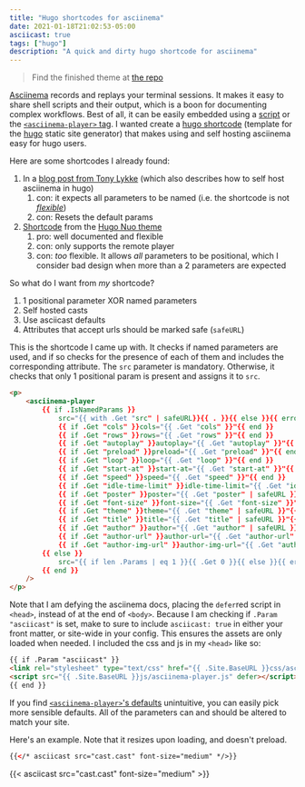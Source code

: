 ```yaml
---
title: "Hugo shortcodes for asciinema"
date: 2021-01-18T21:02:53-05:00
asciicast: true
tags: ["hugo"]
description: "A quick and dirty hugo shortcode for asciinema"
---
```


> Find the finished theme at [the repo](https://gitlab.com/hybras/hugo-asciinema)

[Asciinema](https://asciinema.org) records and replays your terminal sessions. It makes it easy to share shell scripts and their output, which is a boon for documenting complex workflows. Best of all, it can be easily embedded using a  [script](https://asciinema.org/docs/embedding) or the [`<asciinema-player>` tag](https://github.com/asciinema/asciinema-player/tree/master#self-hosting-quick-start). I wanted create a [hugo shortcode](https://gohugo.io/templates/shortcode-templates) (template for the [hugo](https://gohugo.io) static site generator) that makes using and self hosting asciinema easy for hugo users.

Here are some shortcodes I already found:

1. In a [blog post from Tony Lykke](https://www.tonylykke.com/posts/2018/06/20/embedding-asciinema-casts-in-hugo/) (which also describes how to self host asciinema in hugo)
   1. con: it expects all parameters to be named (i.e. the shortcode is not [_flexible_](https://gohugo.io/templates/shortcode-templates/#positional-vs-named-parameters))
   2. con: Resets the default params
2. [Shortcode](https://github.com/laozhu/hugo-nuo/blob/master/layouts/shortcodes/asciinema.html) from the [Hugo Nuo theme](https://github.com/laozhu/hugo-nuo)
   1. pro: well documented and flexible
   2. con: only supports the remote player
   3. con: *too* flexible. It allows *all* parameters to be positional, which I consider bad design when more than a 2 parameters are expected

So what do I want from _my_ shortcode?

1. 1 positional parameter XOR named parameters
2. Self hosted casts
3. Use asciicast defaults
4. Attributes that accept urls should be marked safe (`safeURL`)

This is the shortcode I came up with. It checks if named parameters are used, and if so checks for the presence of each of them and includes the corresponding attribute. The `src` parameter is mandatory. Otherwise, it checks that only 1 positional param is present and assigns it to `src`.

```html
<p>
    <asciinema-player 
        {{ if .IsNamedParams }} 
            src="{{ with .Get "src" | safeURL}}{{ . }}{{ else }}{{ errorf "missing value for 'src': %s" .Position }}{{ end }}"
            {{ if .Get "cols" }}cols="{{ .Get "cols" }}"{{ end }} 
            {{ if .Get "rows" }}rows="{{ .Get "rows" }}"{{ end }}
            {{ if .Get "autoplay" }}autoplay="{{ .Get "autoplay" }}"{{ end }}
            {{ if .Get "preload" }}preload="{{ .Get "preload" }}"{{ end }}
            {{ if .Get "loop" }}loop="{{ .Get "loop" }}"{{ end }}
            {{ if .Get "start-at" }}start-at="{{ .Get "start-at" }}"{{ end }}
            {{ if .Get "speed" }}speed="{{ .Get "speed" }}"{{ end }}
            {{ if .Get "idle-time-limit" }}idle-time-limit="{{ .Get "idle-time-limit" }}"{{ end }}
            {{ if .Get "poster" }}poster="{{ .Get "poster" | safeURL }}"{{ end }}
            {{ if .Get "font-size" }}font-size="{{ .Get "font-size" }}"{{ end }}
            {{ if .Get "theme" }}theme="{{ .Get "theme" | safeURL }}"{{ end }}
            {{ if .Get "title" }}title="{{ .Get "title" | safeURL }}"{{ end }}
            {{ if .Get "author" }}author="{{ .Get "author" | safeURL }}"{{ end }}
            {{ if .Get "author-url" }}author-url="{{ .Get "author-url" | safeURL }}"{{ end }}
            {{ if .Get "author-img-url" }}author-img-url="{{ .Get "author-img-url" | safeURL }}"{{ end }}
        {{ else }}
            src="{{ if len .Params | eq 1 }}{{ .Get 0 }}{{ else }}{{ errorf "missing value for positional param '0' (corresponds to 'src'): %s" .Position }}{{ end }}"
        {{ end }}
    />
</p>
```

Note that I am defying the asciinema docs, placing the `defer`red script in `<head>`, instead of at the end of `<body>`. Because I am checking if `.Param "asciicast"` is set, make to sure to include `asciicast: true` in either your front matter, or site-wide in your config. This ensures the assets are only loaded when needed. I included the css and js in my `<head>` like so:

```html
{{ if .Param "asciicast" }}
<link rel="stylesheet" type="text/css" href="{{ .Site.BaseURL }}css/asciinema-player.css" />
<script src="{{ .Site.BaseURL }}js/asciinema-player.js" defer></script>
{{ end }}
```

If you find [`<asciinema-player>`'s defaults](https://github.com/asciinema/asciinema-player/tree/master#asciinema-player-element-attributes) unintuitive, you can easily pick more sensible defaults. All of the parameters can and should be altered to match your site.

Here's an example. Note that it resizes upon loading, and doesn't preload.

```html
{{</* asciicast src="cast.cast" font-size="medium" */>}}
```

{{< asciicast src="cast.cast" font-size="medium" >}}
